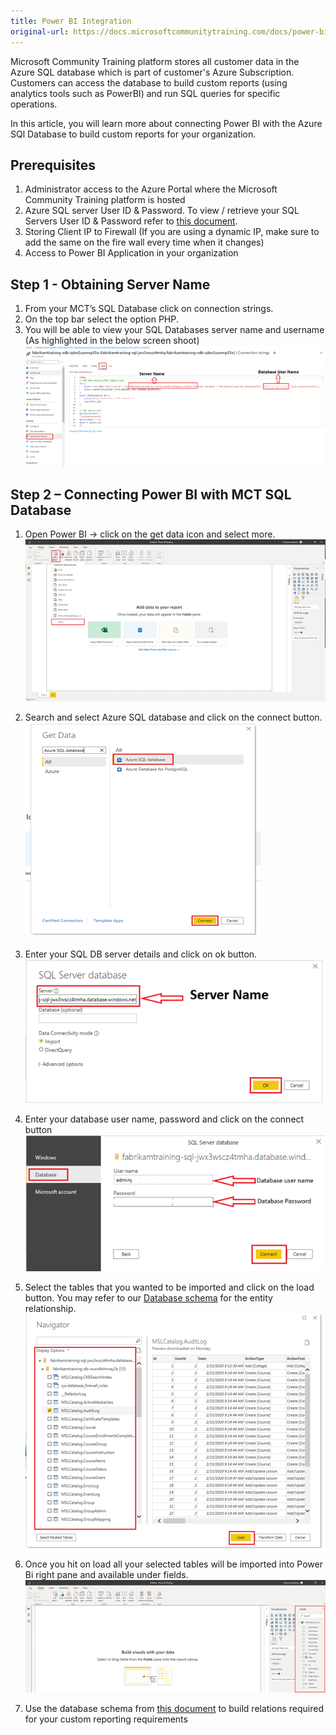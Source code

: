 ```yaml
---
title: Power BI Integration
original-url: https://docs.microsoftcommunitytraining.com/docs/power-bi-integration
---
```

Microsoft Community Training platform stores all customer data in the Azure SQL database which is part of customer's Azure Subscription. Customers can access the database to build custom reports (using analytics tools such as PowerBI) and run SQL queries for specific operations.

In this article, you will learn more about connecting Power BI with the Azure SQl Database to build custom reports for your organization. 

## Prerequisites  
1. Administrator access to the Azure Portal where the Microsoft Community Training platform is hosted
2. Azure SQL server User ID & Password. To view / retrieve your SQL Servers User ID & Password refer to [this document](/v1/docs/database-schema).  
3. Storing Client IP to Firewall (If you are using a dynamic IP, make sure to add the same on the fire wall every time when it changes) 
4. Access to Power BI Application in your organization

## Step 1 - Obtaining Server Name 
1. From your MCT’s SQL Database click on connection strings. 
2. On the top bar select the option PHP. 
3. You will be able to view your SQL Databases server name and username (As highlighted in the below screen shoot)
![image.png](../../media/image%28361%29.png)

## Step 2 – Connecting Power BI with MCT SQL Database 
1.	Open Power BI → click on the get data icon and select more. 
![image.png](../../media/image%28362%29.png)

2. Search and select Azure SQL database and click on the connect button.
![image.png](../../media/image%28363%29.png)

3.	Enter your SQL DB server details and click on ok button.
![image.png](../../media/image%28364%29.png)

4. Enter your database user name, password and click on the connect button 
![image.png](../../media/image%28365%29.png)

5. Select the tables that you wanted to be imported and click on the load button. You may refer to our [Database schema](/v1/docs/database-schema) for the entity relationship. 
![image.png](../../media/image%28366%29.png)

6. Once you hit on load all your selected tables will be imported into Power Bi right pane and available under fields. 
![image.png](../../media/image%28367%29.png)

7. Use the database schema from [this document](/v1/docs/database-schema) to build relations required for your custom reporting requirements
